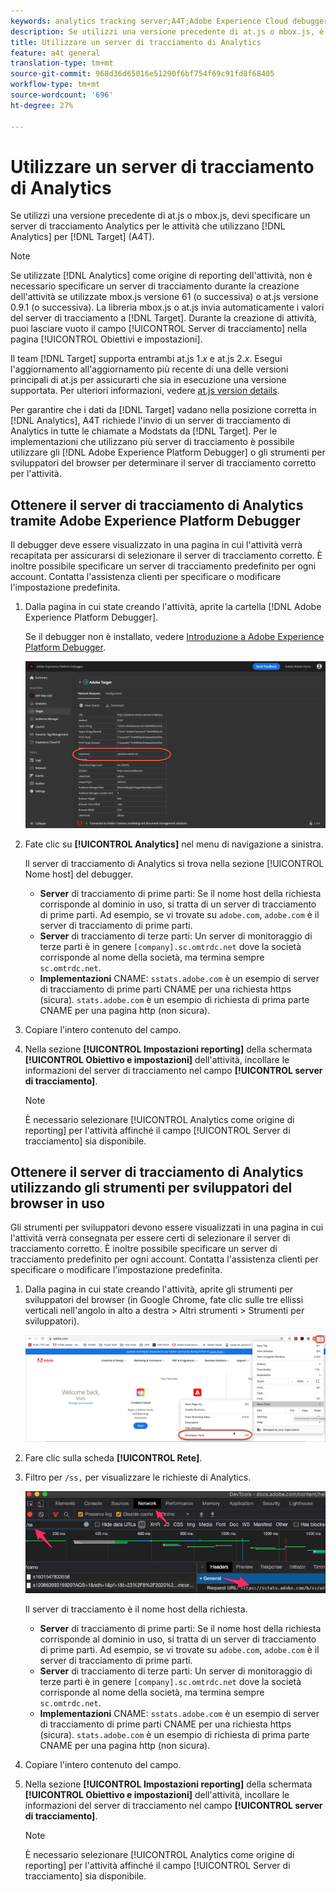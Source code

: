 ```yaml
---
keywords: analytics tracking server;A4T;Adobe Experience Cloud debugger;Adobe Experience Platform debugger;reporting source;developer tools
description: Se utilizzi una versione precedente di at.js o mbox.js, è necessario specificare un server di tracciamento di Analytics per le attività che utilizzano Analytics for Target (A4T).
title: Utilizzare un server di tracciamento di Analytics
feature: a4t general
translation-type: tm+mt
source-git-commit: 968d36d65016e51290f6bf754f69c91fd8f68405
workflow-type: tm+mt
source-wordcount: '696'
ht-degree: 27%

---
```



# Utilizzare un server di tracciamento di Analytics

Se utilizzi una versione precedente di at.js o mbox.js, devi specificare un server di tracciamento Analytics per le attività che utilizzano [!DNL Analytics] per [!DNL Target] (A4T).

>[!NOTE]
>
>Se utilizzate [!DNL Analytics] come origine di reporting dell&#39;attività, non è necessario specificare un server di tracciamento durante la creazione dell&#39;attività se utilizzate mbox.js versione 61 (o successiva) o at.js versione 0.9.1 (o successiva). La libreria mbox.js o at.js invia automaticamente i valori del server di tracciamento a [!DNL Target]. Durante la creazione di attività, puoi lasciare vuoto il campo [!UICONTROL Server di tracciamento] nella pagina [!UICONTROL Obiettivi e impostazioni].
>
>Il team [!DNL Target] supporta entrambi at.js 1.*x* e at.js 2.*x*. Esegui l&#39;aggiornamento all&#39;aggiornamento più recente di una delle versioni principali di at.js per assicurarti che sia in esecuzione una versione supportata. Per ulteriori informazioni, vedere [at.js version details](/help/c-implementing-target/c-implementing-target-for-client-side-web/target-atjs-versions.md).

Per garantire che i dati da [!DNL Target] vadano nella posizione corretta in [!DNL Analytics], A4T richiede l&#39;invio di un server di tracciamento di Analytics in tutte le chiamate a Modstats da [!DNL Target]. Per le implementazioni che utilizzano più server di tracciamento è possibile utilizzare gli [!DNL Adobe Experience Platform Debugger] o gli strumenti per sviluppatori del browser per determinare il server di tracciamento corretto per l&#39;attività.

## Ottenere il server di tracciamento di Analytics tramite Adobe Experience Platform Debugger

Il debugger deve essere visualizzato in una pagina in cui l&#39;attività verrà recapitata per assicurarsi di selezionare il server di tracciamento corretto. È inoltre possibile specificare un server di tracciamento predefinito per ogni account. Contatta l&#39;assistenza clienti per specificare o modificare l&#39;impostazione predefinita.

1. Dalla pagina in cui state creando l&#39;attività, aprite la cartella [!DNL Adobe Experience Platform Debugger].

   Se il debugger non è installato, vedere [Introduzione a Adobe Experience Platform Debugger](https://experienceleague.adobe.com/docs/platform-learn/tutorials/data-ingestion/web-sdk/introduction-to-the-experience-platform-debugger.html).

   ![](assets/Screen_DebuggerTrackServ.png)

1. Fate clic su **[!UICONTROL Analytics]** nel menu di navigazione a sinistra.

   Il server di tracciamento di Analytics si trova nella sezione [!UICONTROL Nome host] del debugger.

   * **Server** di tracciamento di prime parti: Se il nome host della richiesta corrisponde al dominio in uso, si tratta di un server di tracciamento di prime parti. Ad esempio, se vi trovate su `adobe.com`, `adobe.com` è il server di tracciamento di prime parti.
   * **Server** di tracciamento di terze parti: Un server di monitoraggio di terze parti è in genere  `[company].sc.omtrdc.net` dove la società corrisponde al nome della società, ma termina sempre  `sc.omtrdc.net`.
   * **Implementazioni** CNAME:  `sstats.adobe.com` è un esempio di server di tracciamento di prime parti CNAME per una richiesta https (sicura). `stats.adobe.com` è un esempio di richiesta di prima parte CNAME per una pagina http (non sicura).

1. Copiare l&#39;intero contenuto del campo.

1. Nella sezione **[!UICONTROL Impostazioni reporting]** della schermata **[!UICONTROL Obiettivo e impostazioni]** dell&#39;attività, incollare le informazioni del server di tracciamento nel campo **[!UICONTROL server di tracciamento]**.

   >[!NOTE]
   >
   >È necessario selezionare [!UICONTROL Analytics come origine di reporting] per l&#39;attività affinché il campo [!UICONTROL Server di tracciamento] sia disponibile.

## Ottenere il server di tracciamento di Analytics utilizzando gli strumenti per sviluppatori del browser in uso

Gli strumenti per sviluppatori devono essere visualizzati in una pagina in cui l&#39;attività verrà consegnata per essere certi di selezionare il server di tracciamento corretto. È inoltre possibile specificare un server di tracciamento predefinito per ogni account. Contatta l&#39;assistenza clienti per specificare o modificare l&#39;impostazione predefinita.

1. Dalla pagina in cui state creando l&#39;attività, aprite gli strumenti per sviluppatori del browser (in Google Chrome, fate clic sulle tre ellissi verticali nell&#39;angolo in alto a destra > Altri strumenti > Strumenti per sviluppatori).

   ![Strumenti di sviluppo Chrome](/help/c-integrating-target-with-mac/a4t/assets/chrome-dev-tools.png)

1. Fare clic sulla scheda **[!UICONTROL Rete]**.

1. Filtro per `/ss,` per visualizzare le richieste di Analytics.

   ![Strumenti di sviluppo Chrome con ricerca /ss](/help/c-integrating-target-with-mac/a4t/assets/chrome-search.png)

   Il server di tracciamento è il nome host della richiesta.

   * **Server** di tracciamento di prime parti: Se il nome host della richiesta corrisponde al dominio in uso, si tratta di un server di tracciamento di prime parti. Ad esempio, se vi trovate su `adobe.com`, `adobe.com` è il server di tracciamento di prime parti.
   * **Server** di tracciamento di terze parti: Un server di monitoraggio di terze parti è in genere  `[company].sc.omtrdc.net` dove la società corrisponde al nome della società, ma termina sempre  `sc.omtrdc.net`.
   * **Implementazioni** CNAME:  `sstats.adobe.com` è un esempio di server di tracciamento di prime parti CNAME per una richiesta https (sicura). `stats.adobe.com` è un esempio di richiesta di prima parte CNAME per una pagina http (non sicura).

1. Copiare l&#39;intero contenuto del campo.

1. Nella sezione **[!UICONTROL Impostazioni reporting]** della schermata **[!UICONTROL Obiettivo e impostazioni]** dell&#39;attività, incollare le informazioni del server di tracciamento nel campo **[!UICONTROL server di tracciamento]**.

   >[!NOTE]
   >
   >È necessario selezionare [!UICONTROL Analytics come origine di reporting] per l&#39;attività affinché il campo [!UICONTROL Server di tracciamento] sia disponibile.


